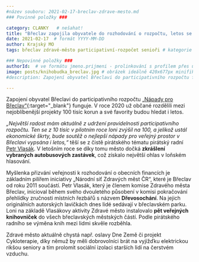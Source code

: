 ```yaml
---
#název souboru: 2021-02-17-breclav-zdrave-mesto.md
### Povinné položky ###

category: CLANKY   # nešahat!
title: "Břeclav zapojila obyvatele do rozhodování o rozpočtu, letos se zaměří i na mezigenerační setkávání"
date: 2021-02-17  # formát YYYY-MM-DD
author: Krajský MO
tags: břeclav zdravé-město participativní-rozpočet senioři # kategorie odděleny mezerami, např. volby zemědělství životní-prostředí piráti (viz https://jihomoravsky.pirati.cz/tags/)

### Nepovinné položky ###
authorId:  # ve formátu jmeno.prijmeni - prolinkování s profilem přes uid
image: posts/knihobudka_breclav.jpg # obrázek ideálně 420x677px minifikovaný přes https://tinypng.com/
#description: Zapojení obyvatel Břeclavi do participativního rozpočtu funguje. V roce 2020 už občané rozdělili mezi nejoblíbenější projekty 100 tisíc korun a své favority budou hledat i letos. 

---
```


Zapojení obyvatel Břeclavi do participativního rozpočtu [„Nápady pro Břeclav“](http://www.napadyprobreclav.cz/){:target="_blank"} funguje. V roce 2020 už občané rozdělili mezi nejoblíbenější projekty 100 tisíc korun a své favority budou hledat i letos. 

*„Největší radost mám aktuálně z udržení pravidelnosti participativního rozpočtu. Ten se z 10 tisíc v pilotním roce loni zvýšil na 100, a jelikož ustál ekonomické škrty, bude soutěž o nejlepší nápady pro veřejný prostor v Břeclavi vypsána i letos,“* těší se z čistě pirátského tématu pirátský radní [Petr Vlasák](https://jihomoravsky.pirati.cz/lide/petr-vlasak/). V letošním roce se díky tomu město dočká **zkrášlení vybraných autobusových zastávek**, což získalo největší ohlas v loňském hlasování.   

Myšlenka přizvání veřejnosti k rozhodování o obecních financích je základním pilířem  iniciativy „Národní síť Zdravých měst ČR“, které je Břeclav od roku 2011 součástí. Petr Vlasák, který je členem komise Zdravého města Břeclav, inicioval během svého dvouletého působení v komisi pokračování přehlídky zručnosti místních řezbářů s názvem **Dřevosochání**. Na jejich originálních autorských lavičkách dnes lidé sedávají v břeclavském parku. Loni na základě Vlasákovy aktivity Zdravé město instalovalo **pět veřejných knihovniček** do všech břeclavských městských částí. Podle pirátského radního se výměna knih mezi lidmi skvěle rozběhla.

Zdravé město aktuálně chystá např. oslavy Dne Země či projekt Cykloterapie, díky němuž by měli dobrovolníci brát na vyjížďku elektrickou rikšou seniory a tím prolomit sociální izolaci starších lidí na čerstvém vzduchu. 
